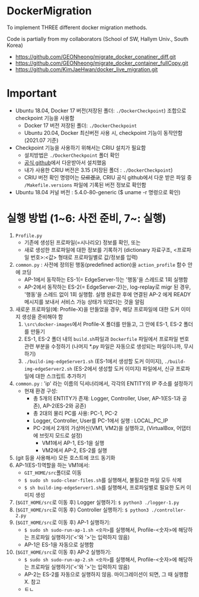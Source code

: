# DockerMigration

To implement THREE different docker migration methods.

Code is partially from my collaborators (School of SW, Hallym Univ., South Korea)
- https://github.com/GEONheong/migrate_docker_conatiner_diff.git
- https://github.com/GEONheong/migrate_docker_container_fullCopy.git
- https://github.com/KimJaeHwan/docker_live_migration.git

# Important
- Ubuntu 18.04, Docker 17 버전(저장된 폴더: `./DockerCheckpoint`) 조합으로 checkpoint 기능을 사용함
	- Docker 17 버전 저장된 폴더: `./DockerCheckpoint`
	- Ubuntu 20.04, Docker 최신버전 사용 시, checkpoint 기능이 동작안함 (2021.07 기준)
- Checkpoint 기능을 사용하기 위해서는 CRIU 설치가 필요함
	- 설치방법은 `./DockerCheckpoint` 폴더 확인
	- [공식 github](https://github.com/checkpoint-restore/criu)에서 다운받아서 설치했음
	- 내가 사용한 CRIU 버전은 3.15 (저장된 폴더 : `./DockerCheckpoint`)
	- CRIU 버전 확인 명령어는 ~~모르겠고~~, CRIU 공식 github에서 다운 받은 파일 중 `/Makefile.versions` 파일에 기록된 버전 정보로 확인함
- Ubuntu 18.04 커널 버전 : 5.4.0-80-generic ($ uname -r 명령으로 확인)

# 실행 방법 (1~6: 사전 준비, 7~: 실행)
1. `Profile.py`
	- 기존에 생성된 프로파일(=시나리오) 정보를 확인, 또는
	- 새로 생성한 프로파일에 대한 정보를 기록하기 (dictionary 자료구조, <프로파일 번호>:<값> 형태로 프로파일별로 값/정보를 입력)
2. `common.py` : 사전에 정의된 행동(predefined action)을 `action_profile` 함수 안에 코딩
	- AP-1에서 동작하는 ES-1(= EdgeServer-1)는 '행동'을 스레드로 1회 실행함
	- AP-2에서 동작하는 ES-2(= EdgeServer-2)는, log-replay로 migr 된 경우, '행동'을 스레드 없이 1회 실행함. 실행 완료한 후에 연결된 AP-2 에게 READY 메시지를 보내서 서비스 가능 상태가 되었다는 것을 알림
3. 새로운 프로파일(예: Profile-X)을 만들었을 경우, 해당 프로파일에 대한 도커 이미지 생성을 준비해야 함
	1. `\src\docker-images`에서 Profile-X 폴더를 만들고, 그 안에 ES-1, ES-2 폴더를 만들기
	2. ES-1, ES-2 폴더 내의 `build.sh`파일과 `Dockerfile` 파일에서 프로파일 번호 관련 부분을 수정하기 (나머지 *.py 파일은 자동으로 생성되는 파일이니까, 무시하기)
	3. `./build-img-edgeServer1.sh` (ES-1에서 생성할 도커 이미지), `./build-img-edgeServer2.sh` (ES-2에서 생성할 도커 이미지) 파일에서, 신규 프로파일에 대한 스크립트 추가하기
4. `common.py` : 'ip' 라는 이름의 딕셔너리에서, 각각의 ENTITY의 IP 주소를 설정하기
	- 현재 환경 구성:
		- 총 5개의 ENTITY가 존재: Logger, Controller, User, AP-1(ES-1과 공존), AP-2(ES-2와 공존)
		- 총 2대의 물리 PC를 사용: PC-1, PC-2
		- Logger, Controller, User를 PC-1에서 실행 : LOCAL_PC_IP
		- PC-2에서 2개의 가상머신(VM1, VM2)을 실행하고, (VirtualBox, 어댑터에 브릿지 모드로 설정)
			- VM1에서 AP-1, ES-1을 실행
			- VM2에서 AP-2, ES-2를 실행
5. (git 등을 사용해서) 모든 호스트에 코드 동기화	
6. AP-1(ES-1)역할을 하는 VM1에서:
	- `GIT_HOME/src`폴더로 이동
	- `$ sudo sh sudo-clear-files.sh`를 실행해서, 불필요한 파일 모두 삭제
	- `$ sh build-img-edgeServer1.sh`를 실행해서, 프로파일별로 필요한 도커 이미지 생성
7. (`$GIT_HOME/src`로 이동 후) Logger 실행하기: `$ python3 ./logger-1.py`
8. (`$GIT_HOME/src`로 이동 후) Controller 실행하기: `$ python3 ./controller-2.py`
9. (`$GIT_HOME/src`로 이동 후) AP-1 실행하기:
	- `$ sudo sh sudo-run-ap-1.sh <숫자>`를 실행해서, Profile-<숫자>에 해당하는 프로파일 실행하기('<'와 '>'는 입력하지 않음)
	- AP-1은 ES-1을 자동으로 실행함
10. (`$GIT_HOME/src`로 이동 후) AP-2 실행하기:
	- `$ sudo sh sudo-run-ap-2.sh <숫자>`를 실행해서, Profile-<숫자>에 해당하는 프로파일 실행하기('<'와 '>'는 입력하지 않음)
	- AP-2는 ES-2를 자동으로 실행하지 않음. 마이그레이션이 되면, 그 때 실행함
X. 참고
	- ㅌㄴ
	